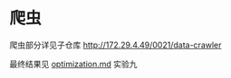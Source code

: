 # 爬虫

爬虫部分详见子仓库 http://172.29.4.49/0021/data-crawler

最终结果见 [optimization.md](../%2Foptimization.md) 实验九